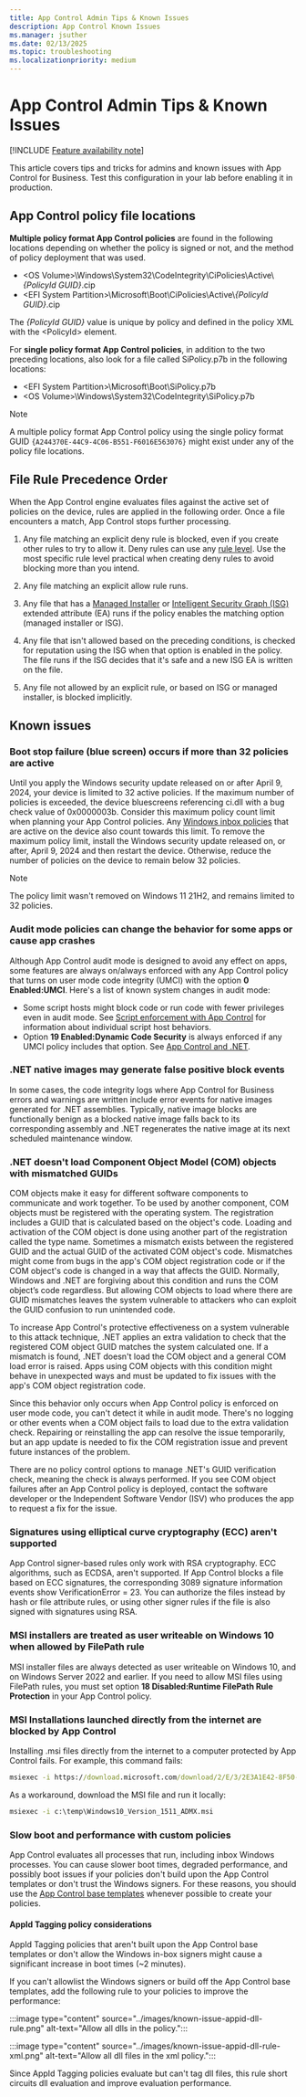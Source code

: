 ```yaml
---
title: App Control Admin Tips & Known Issues
description: App Control Known Issues
ms.manager: jsuther
ms.date: 02/13/2025
ms.topic: troubleshooting
ms.localizationpriority: medium
---
```


# App Control Admin Tips & Known Issues

[!INCLUDE [Feature availability note](../includes/feature-availability-note.md)]

This article covers tips and tricks for admins and known issues with App Control for Business. Test this configuration in your lab before enabling it in production.

## App Control policy file locations

**Multiple policy format App Control policies** are found in the following locations depending on whether the policy is signed or not, and the method of policy deployment that was used.

- &lt;OS Volume&gt;\\Windows\\System32\\CodeIntegrity\\CiPolicies\Active\\*\{PolicyId GUID\}*.cip
- &lt;EFI System Partition&gt;\\Microsoft\\Boot\\CiPolicies\Active\\*\{PolicyId GUID\}*.cip

The *\{PolicyId GUID\}* value is unique by policy and defined in the policy XML with the &lt;PolicyId&gt; element.

For **single policy format App Control policies**, in addition to the two preceding locations, also look for a file called SiPolicy.p7b in the following locations:

- &lt;EFI System Partition&gt;\\Microsoft\\Boot\\SiPolicy.p7b
- &lt;OS Volume&gt;\\Windows\\System32\\CodeIntegrity\\SiPolicy.p7b

> [!NOTE]
> A multiple policy format App Control policy using the single policy format GUID `{A244370E-44C9-4C06-B551-F6016E563076}` might exist under any of the policy file locations.

## File Rule Precedence Order

When the App Control engine evaluates files against the active set of policies on the device, rules are applied in the following order. Once a file encounters a match, App Control stops further processing.

1. Any file matching an explicit deny rule is blocked, even if you create other rules to try to allow it. Deny rules can use any [rule level](../design/select-types-of-rules-to-create.md#app-control-for-business-file-rule-levels). Use the most specific rule level practical when creating deny rules to avoid blocking more than you intend.

2. Any file matching an explicit allow rule runs.

3. Any file that has a [Managed Installer](../design/configure-authorized-apps-deployed-with-a-managed-installer.md) or [Intelligent Security Graph (ISG)](../design/use-appcontrol-with-intelligent-security-graph.md) extended attribute (EA) runs if the policy enables the matching option (managed installer or ISG).

4. Any file that isn't allowed based on the preceding conditions, is checked for reputation using the ISG when that option is enabled in the policy. The file runs if the ISG decides that it's safe and a new ISG EA is written on the file.

5. Any file not allowed by an explicit rule, or based on ISG or managed installer, is blocked implicitly.

## Known issues

### Boot stop failure (blue screen) occurs if more than 32 policies are active

Until you apply the Windows security update released on or after April 9, 2024, your device is limited to 32 active policies. If the maximum number of policies is exceeded, the device bluescreens referencing ci.dll with a bug check value of 0x0000003b. Consider this maximum policy count limit when planning your App Control policies. Any [Windows inbox policies](inbox-appcontrol-policies.md) that are active on the device also count towards this limit. To remove the maximum policy limit, install the Windows security update released on, or after, April 9, 2024 and then restart the device. Otherwise, reduce the number of policies on the device to remain below 32 policies.

> [!NOTE]
> The policy limit wasn't removed on Windows 11 21H2, and remains limited to 32 policies.

### Audit mode policies can change the behavior for some apps or cause app crashes

Although App Control audit mode is designed to avoid any effect on apps, some features are always on/always enforced with any App Control policy that turns on user mode code integrity (UMCI) with the option **0 Enabled:UMCI**. Here's a list of known system changes in audit mode:

- Some script hosts might block code or run code with fewer privileges even in audit mode. See [Script enforcement with App Control](../design/script-enforcement.md) for information about individual script host behaviors.
- Option **19 Enabled:Dynamic Code Security** is always enforced if any UMCI policy includes that option. See [App Control and .NET](../design/appcontrol-and-dotnet.md#app-control-and-net-hardening).

### .NET native images may generate false positive block events

In some cases, the code integrity logs where App Control for Business errors and warnings are written include error events for native images generated for .NET assemblies. Typically, native image blocks are functionally benign as a blocked native image falls back to its corresponding assembly and .NET regenerates the native image at its next scheduled maintenance window.

### .NET doesn't load Component Object Model (COM) objects with mismatched GUIDs

COM objects make it easy for different software components to communicate and work together. To be used by another component, COM objects must be registered with the operating system. The registration includes a GUID that is calculated based on the object's code. Loading and activation of the COM object is done using another part of the registration called the type name. Sometimes a mismatch exists between the registered GUID and the actual GUID of the activated COM object's code. Mismatches might come from bugs in the app's COM object registration code or if the COM object's code is changed in a way that affects the GUID. Normally, Windows and .NET are forgiving about this condition and runs the COM object’s code regardless. But allowing COM objects to load where there are GUID mismatches leaves the system vulnerable to attackers who can exploit the GUID confusion to run unintended code.

To increase App Control's protective effectiveness on a system vulnerable to this attack technique, .NET applies an extra validation to check that the registered COM object GUID matches the system calculated one. If a mismatch is found, .NET doesn't load the COM object and a general COM load error is raised. Apps using COM objects with this condition might behave in unexpected ways and must be updated to fix issues with the app's COM object registration code.

Since this behavior only occurs when App Control policy is enforced on user mode code, you can't detect it while in audit mode. There's no logging or other events when a COM object fails to load due to the extra validation check. Repairing or reinstalling the app can resolve the issue temporarily, but an app update is needed to fix the COM registration issue and prevent future instances of the problem.

There are no policy control options to manage .NET's GUID verification check, meaning the check is always performed. If you see COM object failures after an App Control policy is deployed, contact the software developer or the Independent Software Vendor (ISV) who produces the app to request a fix for the issue.

### Signatures using elliptical curve cryptography (ECC) aren't supported

App Control signer-based rules only work with RSA cryptography. ECC algorithms, such as ECDSA, aren't supported. If App Control blocks a file based on ECC signatures, the corresponding 3089 signature information events show VerificationError = 23. You can authorize the files instead by hash or file attribute rules, or using other signer rules if the file is also signed with signatures using RSA.

### MSI installers are treated as user writeable on Windows 10 when allowed by FilePath rule

MSI installer files are always detected as user writeable on Windows 10, and on Windows Server 2022 and earlier. If you need to allow MSI files using FilePath rules, you must set option **18 Disabled:Runtime FilePath Rule Protection** in your App Control policy.

### MSI Installations launched directly from the internet are blocked by App Control

Installing .msi files directly from the internet to a computer protected by App Control fails.
For example, this command fails:

```cmd
msiexec -i https://download.microsoft.com/download/2/E/3/2E3A1E42-8F50-4396-9E7E-76209EA4F429/Windows10_Version_1511_ADMX.msi
```

As a workaround, download the MSI file and run it locally:

```cmd
msiexec -i c:\temp\Windows10_Version_1511_ADMX.msi
```

### Slow boot and performance with custom policies

App Control evaluates all processes that run, including inbox Windows processes. You can cause slower boot times, degraded performance, and possibly boot issues if your policies don't build upon the App Control templates or don't trust the Windows signers. For these reasons, you should use the [App Control base templates](../design/example-appcontrol-base-policies.md) whenever possible to create your policies.

#### AppId Tagging policy considerations

AppId Tagging policies that aren't built upon the App Control base templates or don't allow the Windows in-box signers might cause a significant increase in boot times (~2 minutes).

If you can't allowlist the Windows signers or build off the App Control base templates, add the following rule to your policies to improve the performance:

:::image type="content" source="../images/known-issue-appid-dll-rule.png" alt-text="Allow all dlls in the policy.":::

:::image type="content" source="../images/known-issue-appid-dll-rule-xml.png" alt-text="Allow all dll files in the xml policy.":::

Since AppId Tagging policies evaluate but can't tag dll files, this rule short circuits dll evaluation and improve evaluation performance.
